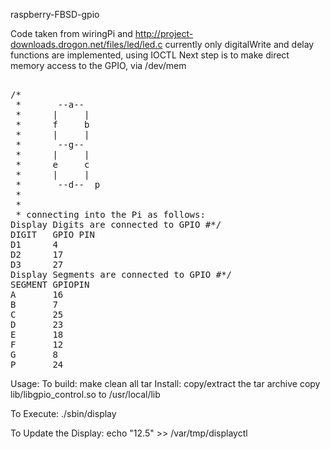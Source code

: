 raspberry-FBSD-gpio

Code taken from wiringPi and http://project-downloads.drogon.net/files/led/led.c
currently only digitalWrite and delay functions are implemented, using IOCTL
Next step is to make direct memory access to the GPIO, via /dev/mem
<pre> 
/*
 *       --a--
 *      |     |
 *      f     b
 *      |     |
 *       --g--
 *      |     |
 *      e     c
 *      |     |
 *       --d--  p
 *
 *
 * connecting into the Pi as follows:
Display Digits are connected to GPIO #*/
DIGIT   GPIO PIN
D1      4
D2      17
D3      27
Display Segments are connected to GPIO #*/
SEGMENT GPIOPIN
A       16
B       7
C       25
D       23
E       18
F       12
G       8
P       24
</pre> 
Usage:
To build:
make clean all tar
Install:
copy/extract the tar archive 
copy lib/libgpio_control.so to /usr/local/lib

To Execute:
./sbin/display

To Update the Display:
echo "12.5" >> /var/tmp/displayctl
